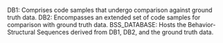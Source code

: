 DB1: Comprises code samples that undergo comparison against ground truth data.
DB2: Encompasses an extended set of code samples for comparison with ground truth data.
BSS_DATABASE: Hosts the Behavior-Structural Sequences derived from DB1, DB2, and the ground truth data.
